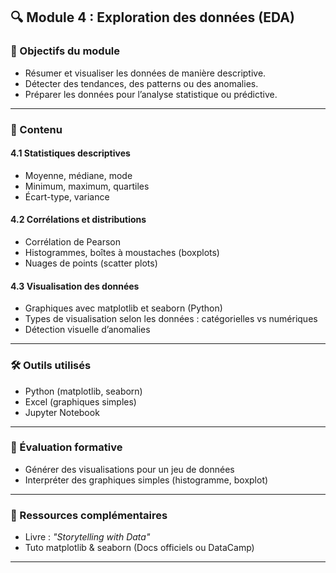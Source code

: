 ## 🔍 Module 4 : Exploration des données (EDA)

### 🎯 Objectifs du module
- Résumer et visualiser les données de manière descriptive.
- Détecter des tendances, des patterns ou des anomalies.
- Préparer les données pour l’analyse statistique ou prédictive.

---

### 📘 Contenu

#### 4.1 Statistiques descriptives
- Moyenne, médiane, mode
- Minimum, maximum, quartiles
- Écart-type, variance

#### 4.2 Corrélations et distributions
- Corrélation de Pearson
- Histogrammes, boîtes à moustaches (boxplots)
- Nuages de points (scatter plots)

#### 4.3 Visualisation des données
- Graphiques avec matplotlib et seaborn (Python)
- Types de visualisation selon les données : catégorielles vs numériques
- Détection visuelle d’anomalies

---

### 🛠 Outils utilisés
- Python (matplotlib, seaborn)
- Excel (graphiques simples)
- Jupyter Notebook

---

### 📌 Évaluation formative
- Générer des visualisations pour un jeu de données
- Interpréter des graphiques simples (histogramme, boxplot)

---

### 📝 Ressources complémentaires
- Livre : *"Storytelling with Data"*
- Tuto matplotlib & seaborn (Docs officiels ou DataCamp)

---

